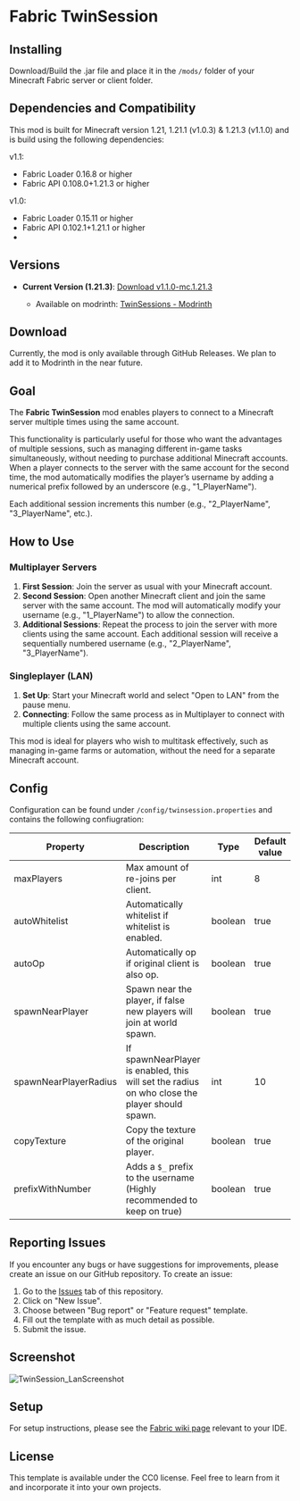 # Fabric TwinSession

## Installing

Download/Build the .jar file and place it in the `/mods/` folder of your Minecraft Fabric server or client folder.


## Dependencies and Compatibility

This mod is built for Minecraft version 1.21, 1.21.1 (v1.0.3) & 1.21.3 (v1.1.0) and is build using the following dependencies:

v1.1:
- Fabric Loader 0.16.8 or higher
- Fabric API 0.108.0+1.21.3 or higher

v1.0:
- Fabric Loader 0.15.11 or higher
- Fabric API 0.102.1+1.21.1 or higher
- 
## Versions

- **Current Version (1.21.3)**: [Download v1.1.0-mc.1.21.3](https://github.com/TheMisterFish/Fabric_TwinSession/releases/tag/v1.1.0-mc.1.21.3)

    - Available on modrinth: [TwinSessions - Modrinth](https://modrinth.com/mod/twinsession)

## Download

Currently, the mod is only available through GitHub Releases. We plan to add it to Modrinth in the near future.

## Goal

The **Fabric TwinSession** mod enables players to connect to a Minecraft server multiple times using the same account. 

This functionality is particularly useful for those who want the advantages of multiple sessions, 
such as managing different in-game tasks simultaneously, without needing to purchase additional Minecraft accounts. 
When a player connects to the server with the same account for the second time, the mod automatically modifies the player’s username by 
adding a numerical prefix followed by an underscore (e.g., "1_PlayerName"). 

Each additional session increments this number (e.g., "2_PlayerName", "3_PlayerName", etc.).

## How to Use

### Multiplayer Servers
1. **First Session**: Join the server as usual with your Minecraft account.
2. **Second Session**: Open another Minecraft client and join the same server with the same account. The mod will automatically modify your username (e.g., "1_PlayerName") to allow the connection.
3. **Additional Sessions**: Repeat the process to join the server with more clients using the same account. Each additional session will receive a sequentially numbered username (e.g., "2_PlayerName", "3_PlayerName").

### Singleplayer (LAN)
1. **Set Up**: Start your Minecraft world and select "Open to LAN" from the pause menu.
2. **Connecting**: Follow the same process as in Multiplayer to connect with multiple clients using the same account.

This mod is ideal for players who wish to multitask effectively, such as managing in-game farms or automation, without the need for a separate Minecraft account.

## Config

Configuration can be found under `/config/twinsession.properties` and contains the following confiugration:

| Property              | Description                                                                                   | Type    | Default value |
|-----------------------|-----------------------------------------------------------------------------------------------|---------|---------------|
| maxPlayers            | Max amount of re-joins per client.                                                            | int     | 8             |
| autoWhitelist         | Automatically whitelist if whitelist is enabled.                                              | boolean | true          |
| autoOp                | Automatically op if original client is also op.                                               | boolean | true          |
| spawnNearPlayer       | Spawn near the player, if false new players will join at world spawn.                         | boolean | true          |
| spawnNearPlayerRadius | If spawnNearPlayer is enabled, this will set the radius on who close the player should spawn. | int     | 10            |
| copyTexture           | Copy the texture of the original player.                                                      | boolean | true          |
| prefixWithNumber      | Adds a `$_` prefix to the username (Highly recommended to keep on true)                       | boolean | true          |


## Reporting Issues

If you encounter any bugs or have suggestions for improvements, please create an issue on our GitHub repository. To create an issue:

1. Go to the [Issues](https://github.com/TheMisterFish/Fabric_TwinSession/issues) tab of this repository.
2. Click on "New Issue".
3. Choose between "Bug report" or "Feature request" template.
4. Fill out the template with as much detail as possible.
5. Submit the issue.

## Screenshot

![TwinSession_LanScreenshot](https://github.com/user-attachments/assets/dc5bb67f-4d5d-4246-8b4a-b2ef5922beea)

## Setup

For setup instructions, please see the [Fabric wiki page](https://fabricmc.net/wiki/tutorial:setup) relevant to your IDE.

## License

This template is available under the CC0 license. Feel free to learn from it and incorporate it into your own projects.
